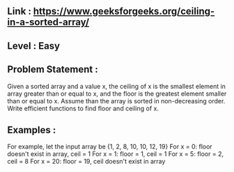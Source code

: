 ## Link : https://www.geeksforgeeks.org/ceiling-in-a-sorted-array/
## Level : Easy
## Problem Statement :
Given a sorted array and a value x, the ceiling of x is the smallest element in array greater than or equal to x, and the floor is the greatest element smaller than or equal to x. Assume than the array is sorted in non-decreasing order. Write efficient functions to find floor and ceiling of x.

## Examples :

For example, let the input array be {1, 2, 8, 10, 10, 12, 19}
For x = 0:    floor doesn't exist in array,  ceil  = 1
For x = 1:    floor  = 1,  ceil  = 1
For x = 5:    floor  = 2,  ceil  = 8
For x = 20:   floor  = 19,  ceil doesn't exist in array
